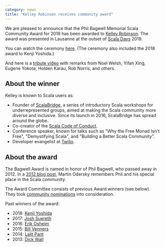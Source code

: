 ```yaml
---
category: news
title: "Kelley Robinson receives community award"
---
```


We are pleased to announce that the Phil Bagwell Memorial Scala Community Award for 2019 has been awarded to [Kelley Robinson](https://twitter.com/kelleyrobinson). The award was presented in Lausanne at the outset of [Scala Days](https://scaladays.org/) 2019.

<!-- the Scala Days link should be replaced with a 2019-specific link, once one is available -->

You can watch the ceremony [here](https://scaladays.org/schedule/phil-bagwell-award--closing-panel).  (The ceremony also included the 2018 award to Kenji Yoshida.)

And here is a [tribute video](https://www.youtube.com/watch?v=koyufYkatVc) with remarks from Noel Welsh, Yifan Xing, Eugene Yokota, Holden Karau, Rob Norris, and others.

## About the winner

Kelley is known to Scala users as:

* Founder of [ScalaBridge](https://scalabridge.org), a series of
  introductory Scala workshops for underrepresented groups, aimed at making
  the Scala community more diverse and inclusive.  Since its launch in
  2016, ScalaBridge has spread around the globe.
* Co-creator of the [Scala Code of Conduct](https://www.scala-lang.org/conduct/).
* Conference speaker, known for talks such as "Why the Free Monad Isn't
  Free", "Demystifying Scala", and "Building a Better Scala Community".
* Developer evangelist at [Twilio](https://www.twilio.com).

## About the award

The Bagwell Award is named in honor of Phil Bagwell, who passed away in 2012. In a [2012 blog post](https://www.lightbend.com/blog/rip-phil-bagwell), Martin Odersky remembers Phil and his special place in the Scala community.

The Award Committee consists of previous Award winners (see below). They took [community nominations](https://www.scala-lang.org/blog/2019/03/01/phil-bagwell-nominations.html) into consideration.

Past winners of the award:

* 2018: [Kenji Yoshida](https://www.scala-lang.org/news/2019/09/13/bagwell-award-2018.html)
* 2017: [Josh Suereth](https://www.scala-lang.org/news/2017/09/25/bagwell-award-2017.html)
* 2016: [Erik Osheim](https://www.scala-lang.org/news/2016/10/26/bagwell-award-2016.html)
* 2015: [Bill Venners](http://scala-lang.org/news/2015/06/25/bagwell-award-2015.html)
* 2014: [Lalit Pant](https://kojoenv.wordpress.com/2014/09/27/phil-bagwell-award/)
* 2013: [Dick Wall](https://twitter.com/dickwall)
